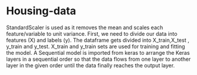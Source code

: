 # Housing-data
StandardScaler is used as it removes the mean and scales each feature/variable to unit variance.
First, we need to divide our data into features (X) and labels (y). The dataframe gets divided into X_train,X_test , y_train and y_test.
X_train and y_train sets are used for training and fitting the model.
A Sequential model is imported from keras to arrange the Keras layers in a sequential order so that the data flows from one layer to another layer 
in the given order until the data finally reaches the output layer.
